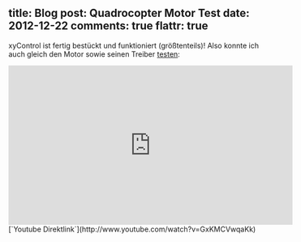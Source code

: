title: Blog
post: Quadrocopter Motor Test
date: 2012-12-22
comments: true
flattr: true
---

xyControl ist fertig bestückt und funktioniert (größtenteils)! Also konnte ich auch gleich den Motor sowie seinen Treiber [testen][1]:

<iframe width="560" height="315" src="http://www.youtube.com/embed/GxKMCVwqaKk" frameborder="0" allowfullscreen></iframe>
[`Youtube Direktlink`](http://www.youtube.com/watch?v=GxKMCVwqaKk)

 [1]: http://youtu.be/GxKMCVwqaKk
